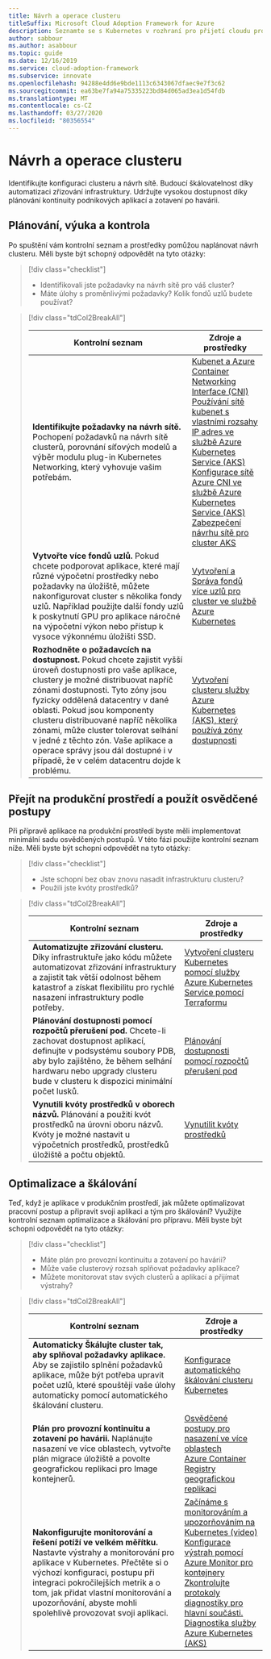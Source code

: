 ```yaml
---
title: Návrh a operace clusteru
titleSuffix: Microsoft Cloud Adoption Framework for Azure
description: Seznamte se s Kubernetes v rozhraní pro přijetí cloudu pro návrh a operace clusteru.
author: sabbour
ms.author: asabbour
ms.topic: guide
ms.date: 12/16/2019
ms.service: cloud-adoption-framework
ms.subservice: innovate
ms.openlocfilehash: 94288e4dd6e9bde1113c6343067dfaec9e7f3c62
ms.sourcegitcommit: ea63be7fa94a75335223bd84d065ad3ea1d54fdb
ms.translationtype: MT
ms.contentlocale: cs-CZ
ms.lasthandoff: 03/27/2020
ms.locfileid: "80356554"
---
```

<!-- cSpell:ignore asabbour sabbour autoscaler PDBs -->

# <a name="cluster-design-and-operations"></a>Návrh a operace clusteru

Identifikujte konfiguraci clusteru a návrh sítě. Budoucí škálovatelnost díky automatizaci zřizování infrastruktury. Udržujte vysokou dostupnost díky plánování kontinuity podnikových aplikací a zotavení po havárii.

## <a name="plan-train-and-proof"></a>Plánování, výuka a kontrola

Po spuštění vám kontrolní seznam a prostředky pomůžou naplánovat návrh clusteru. Měli byste být schopný odpovědět na tyto otázky:

<!-- markdownlint-disable MD033 -->

> [!div class="checklist"]
>
> - Identifikovali jste požadavky na návrh sítě pro váš cluster?
> - Máte úlohy s proměnlivými požadavky? Kolik fondů uzlů budete používat?

<!-- -->

> [!div class="tdCol2BreakAll"]
>
> | Kontrolní seznam  | Zdroje a prostředky |
> |------------------------------------------------------------------|-----------------------------------------------------------------|
> | **Identifikujte požadavky na návrh sítě.** Pochopení požadavků na návrh sítě clusterů, porovnání síťových modelů a výběr modulu plug-in Kubernetes Networking, který vyhovuje vašim potřebám.    | [Kubenet a Azure Container Networking Interface (CNI)](https://docs.microsoft.com/azure/aks/concepts-network#azure-virtual-networks) <br/> [Používání sítě kubenet s vlastními rozsahy IP adres ve službě Azure Kubernetes Service (AKS)](https://docs.microsoft.com/azure/aks/configure-kubenet) <br/> [Konfigurace sítě Azure CNI ve službě Azure Kubernetes Service (AKS)](https://docs.microsoft.com/azure/aks/configure-azure-cni) <br/> [Zabezpečení návrhu sítě pro cluster AKS](https://github.com/Azure/sg-aks-workshop/blob/master/cluster-design/NetworkDesign.md)|
> | **Vytvořte více fondů uzlů.** Pokud chcete podporovat aplikace, které mají různé výpočetní prostředky nebo požadavky na úložiště, můžete nakonfigurovat cluster s několika fondy uzlů. Například použijte další fondy uzlů k poskytnutí GPU pro aplikace náročné na výpočetní výkon nebo přístup k vysoce výkonnému úložišti SSD.   | [Vytvoření a Správa fondů více uzlů pro cluster ve službě Azure Kubernetes](https://docs.microsoft.com/azure/aks/use-multiple-node-pools) |
> | **Rozhodněte o požadavcích na dostupnost.** Pokud chcete zajistit vyšší úroveň dostupnosti pro vaše aplikace, clustery je možné distribuovat napříč zónami dostupnosti. Tyto zóny jsou fyzicky oddělená datacentry v dané oblasti. Pokud jsou komponenty clusteru distribuované napříč několika zónami, může cluster tolerovat selhání v jedné z těchto zón. Vaše aplikace a operace správy jsou dál dostupné i v případě, že v celém datacentru dojde k problému.   | [Vytvoření clusteru služby Azure Kubernetes (AKS), který používá zóny dostupnosti](https://docs.microsoft.com/azure/aks/availability-zones) |

## <a name="go-to-production-and-apply-best-practices"></a>Přejít na produkční prostředí a použít osvědčené postupy

Při přípravě aplikace na produkční prostředí byste měli implementovat minimální sadu osvědčených postupů. V této fázi použijte kontrolní seznam níže. Měli byste být schopni odpovědět na tyto otázky:

> [!div class="checklist"]
>
> - Jste schopní bez obav znovu nasadit infrastrukturu clusteru?
> - Použili jste kvóty prostředků?

<!-- -->

> [!div class="tdCol2BreakAll"]
>
> | Kontrolní seznam  | Zdroje a prostředky                                                                                                     |
> |------------------------------------------------------------------|-----------------------------------------------------------------|
> | **Automatizujte zřizování clusteru.** Díky infrastruktuře jako kódu můžete automatizovat zřizování infrastruktury a zajistit tak větší odolnost během katastrof a získat flexibilitu pro rychlé nasazení infrastruktury podle potřeby.     | [Vytvoření clusteru Kubernetes pomocí služby Azure Kubernetes Service pomocí Terraformu](https://docs.microsoft.com/azure/terraform/terraform-create-k8s-cluster-with-tf-and-aks)|
> | **Plánování dostupnosti pomocí rozpočtů přerušení pod.** Chcete-li zachovat dostupnost aplikací, definujte v podsystému soubory PDB, aby bylo zajištěno, že během selhání hardwaru nebo upgrady clusteru bude v clusteru k dispozici minimální počet lusků. | [Plánování dostupnosti pomocí rozpočtů přerušení pod](https://docs.microsoft.com/azure/aks/operator-best-practices-scheduler#plan-for-availability-using-pod-disruption-budgets)  |
> | **Vynutili kvóty prostředků v oborech názvů.** Plánování a použití kvót prostředků na úrovni oboru názvů. Kvóty je možné nastavit u výpočetních prostředků, prostředků úložiště a počtu objektů.| [Vynutilit kvóty prostředků](https://docs.microsoft.com/azure/aks/operator-best-practices-scheduler#enforce-resource-quotas)  |

## <a name="optimize-and-scale"></a>Optimalizace a škálování

Teď, když je aplikace v produkčním prostředí, jak můžete optimalizovat pracovní postup a připravit svoji aplikaci a tým pro škálování? Využijte kontrolní seznam optimalizace a škálování pro přípravu. Měli byste být schopni odpovědět na tyto otázky:

> [!div class="checklist"]
>
> - Máte plán pro provozní kontinuitu a zotavení po havárii?
> - Může vaše clusterový rozsah splňovat požadavky aplikace?
> - Můžete monitorovat stav svých clusterů a aplikací a přijímat výstrahy?

<!-- -->

> [!div class="tdCol2BreakAll"]
>
> | Kontrolní seznam  | Zdroje a prostředky |
> |------------------------------------------------------------------|-----------------------------------------------------------------|
> | **Automaticky Škálujte cluster tak, aby splňoval požadavky aplikace.** Aby se zajistilo splnění požadavků aplikace, může být potřeba upravit počet uzlů, které spouštějí vaše úlohy automaticky pomocí automatického škálování clusteru. | [Konfigurace automatického škálování clusteru Kubernetes](https://docs.microsoft.com/azure/aks/cluster-autoscaler)    |
> | **Plán pro provozní kontinuitu a zotavení po havárii.** Naplánujte nasazení ve více oblastech, vytvořte plán migrace úložiště a povolte geografickou replikaci pro Image kontejnerů. | [Osvědčené postupy pro nasazení ve více oblastech](https://docs.microsoft.com/azure/aks/operator-best-practices-multi-region)  <br/> [Azure Container Registry geografickou replikaci](https://docs.microsoft.com/azure/container-registry/container-registry-geo-replication)  |
> | **Nakonfigurujte monitorování a řešení potíží ve velkém měřítku.** Nastavte výstrahy a monitorování pro aplikace v Kubernetes. Přečtěte si o výchozí konfiguraci, postupu při integraci pokročilejších metrik a o tom, jak přidat vlastní monitorování a upozorňování, abyste mohli spolehlivě provozovat svoji aplikaci. | [Začínáme s monitorováním a upozorňováním na Kubernetes (video)](https://www.youtube.com/watch?v=W7aN_z-cyUw&list=PLLasX02E8BPCrIhFrc_ZiINhbRkYMKdPT&index=16) <br/> [Konfigurace výstrah pomocí Azure Monitor pro kontejnery](https://docs.microsoft.com/azure/azure-monitor/insights/container-insights-overview) <br/> [Zkontrolujte protokoly diagnostiky pro hlavní součásti.](https://docs.microsoft.com/azure/aks/view-master-logs) <br/> [Diagnostika služby Azure Kubernetes (AKS)](https://docs.microsoft.com/azure/aks/concepts-diagnostics)    |
